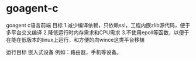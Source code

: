 goagent-c
=========

goagent c语言前端
目标
1.减少编译依赖，只依赖ssl，工程内嵌zlib源代码，便于多平台交叉编译
2.降低运行时内存需求和CPU需求
3.不使用epoll等函数，以便于在能在低版本的linux上运行，和方便的向wince这类平台移植

运行目标
嵌入式设备
例如：路由器，手机等设备。